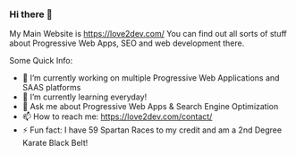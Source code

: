 ### Hi there 👋

<!--
**docluv/docluv** is a ✨ _special_ ✨ repository because its `README.md` (this file) appears on your GitHub profile.

-->

My Main Website is https://love2dev.com/
You can find out all sorts of stuff about Progressive Web Apps, SEO and web development there.

Some Quick Info:

- 🔭 I’m currently working on multiple Progressive Web Applications and SAAS platforms
- 🌱 I’m currently learning everyday!
- 💬 Ask me about Progressive Web Apps & Search Engine Optimization
- 📫 How to reach me: https://love2dev.com/contact/
- ⚡ Fun fact: I have 59 Spartan Races to my credit and am a 2nd Degree Karate Black Belt!

